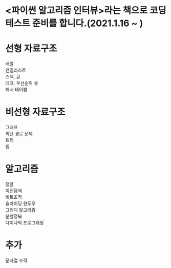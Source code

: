 <파이썬 알고리즘 인터뷰>라는 책으로 코딩테스트 준비를 합니다.(2021.1.16 ~ )
============================================================

# 선형 자료구조
배열   
연결리스트   
스택, 큐   
데크, 우선순위 큐   
해시 테이블

# 비선형 자료구조
그래프   
최단 경로 문제   
트리   
힙

# 알고리즘
정렬   
이진탐색   
비트조작   
슬라이딩 윈도우   
그리디 알고리즘   
분할정복   
다이나믹 프로그래밍

# 추가
문자열 조작
